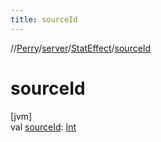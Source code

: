 ```yaml
---
title: sourceId
---
```

//[Perry](../../../index.html)/[server](../index.html)/[StatEffect](index.html)/[sourceId](source-id.html)



# sourceId



[jvm]\
val [sourceId](source-id.html): [Int](https://kotlinlang.org/api/latest/jvm/stdlib/kotlin/-int/index.html)




